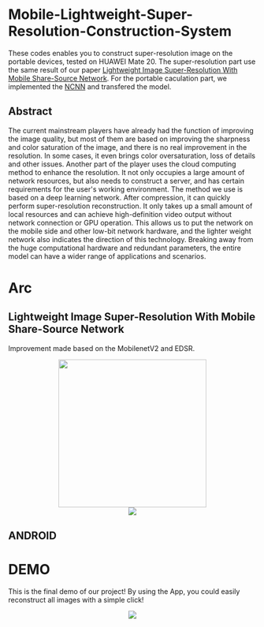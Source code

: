 # Mobile-Lightweight-Super-Resolution-Construction-System
These codes enables you to construct super-resolution image on the portable devices, tested on HUAWEI Mate 20. The super-resolution part use the same result of our paper [Lightweight Image Super-Resolution With Mobile Share-Source Network](https://ieeexplore.ieee.org/abstract/document/9045996). For the portable caculation part, we implemented the [NCNN](https://github.com/Tencent/ncnn) and transfered the model.

## Abstract

The current mainstream players have already had the function of improving the image quality, but most of them are based on improving the sharpness and color saturation of the image, and there is no real improvement in the resolution. In some cases, it even brings color oversaturation, loss of details and other issues. Another part of the player uses the cloud computing method to enhance the resolution. It not only occupies a large amount of network resources, but also needs to construct a server, and has certain requirements for the user's working environment. The method we use is based on a deep learning network. After compression, it can quickly perform super-resolution reconstruction. It only takes up a small amount of local resources and can achieve high-definition video output without network connection or GPU operation. This allows us to put the network on the mobile side and other low-bit network hardware, and the lighter weight network also indicates the direction of this technology. Breaking away from the huge computational hardware and redundant parameters, the entire model can have a wider range of applications and scenarios.

# Arc
## Lightweight Image Super-Resolution With Mobile Share-Source Network
Improvement made based on the MobilenetV2 and EDSR.
<div align=center><img width="300"  src="https://github.com/weiwenlan/Mobile-Lightweight-Super-Resolution-Construction-System/blob/main/MAWRU.png"/></div>
<div align=center><img  src="https://github.com/weiwenlan/Mobile-Lightweight-Super-Resolution-Construction-System/blob/main/NETWORK.png"/></div>


## ANDROID



# DEMO
 This is the final demo of our project! By using the App, you could easily reconstruct all images with a simple click!
<div align=center><img  src="https://github.com/weiwenlan/Mobile-Lightweight-Super-Resolution-Construction-System/blob/main/gif.gif"/></div>
